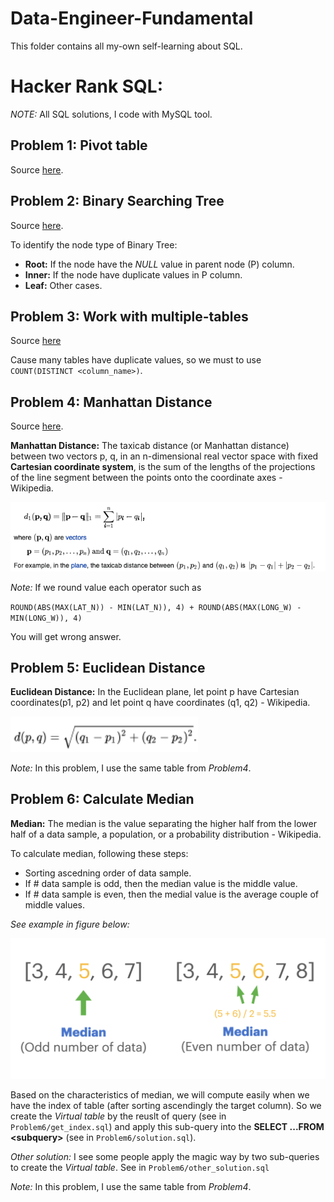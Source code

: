 # Data-Engineer-Fundamental
This folder contains all my-own self-learning about SQL.

# Hacker Rank SQL:
*NOTE:* All SQL solutions, I code with MySQL tool.
## Problem 1: Pivot table
Source [here](https://www.hackerrank.com/challenges/occupations/problem).

## Problem 2: Binary Searching Tree
Source [here](https://www.hackerrank.com/challenges/binary-search-tree-1/problem).

To identify the node type of Binary Tree:
+ **Root:** If the node have the *NULL* value in parent node (P) column.
+ **Inner:** If the node have duplicate values in P column.
+ **Leaf:** Other cases.

## Problem 3: Work with multiple-tables
Source [here](https://www.hackerrank.com/challenges/the-company/problem)

Cause many tables have duplicate values, so we must to use `COUNT(DISTINCT <column_name>)`.

## Problem 4: Manhattan Distance
Source [here](https://www.hackerrank.com/challenges/weather-observation-station-18/problem).

**Manhattan Distance:** The taxicab distance (or Manhattan distance) between two vectors p, q, in an n-dimensional real vector space with fixed **Cartesian coordinate system**, is the sum of the lengths of the projections of the line segment between the points onto the coordinate axes - Wikipedia.

![plot](https://github.com/DatacollectorVN/Data-Engineer-Fundamental/blob/master/5.SQL-Fundamental/Self-Learning/HackerRank-SQL/Public-imgs/Manhattan_Distance.png?raw=true)

*Note:* If we round value each operator such as 

`ROUND(ABS(MAX(LAT_N)) - MIN(LAT_N)), 4) + ROUND(ABS(MAX(LONG_W) - MIN(LONG_W)), 4)` 

You will get wrong answer.

## Problem 5: Euclidean Distance
**Euclidean Distance:** In the Euclidean plane, let point p have Cartesian coordinates(p1, p2) and let point q have coordinates (q1, q2) - Wikipedia. 

<img src="https://github.com/DatacollectorVN/Data-Engineer-Fundamental/blob/master/5.SQL-Fundamental/Self-Learning/HackerRank-SQL/Public-imgs/Euclidean_Distance.png?raw=true" alt="drawing" width="300"/>

*Note:* In this problem, I use the same table from *Problem4*.

## Problem 6: Calculate Median
**Median:** The median is the value separating the higher half from the lower half of a data sample, a population, or a probability distribution - Wikipedia. 

To calculate median, following these steps:
+ Sorting ascedning order of data sample.
+ If \# data sample is odd, then the median value is the middle value.
+ If \# data sample is even, then the medial value is the average couple of middle values.

*See example in figure below:*

![plot](https://github.com/DatacollectorVN/Data-Engineer-Fundamental/blob/master/5.SQL-Fundamental/Self-Learning/HackerRank-SQL/Public-imgs/median.png?raw=true)

Based on the characteristics of median, we will compute easily when we have the index of table (after sorting ascendingly the target column). 
So we create the *Virtual table* by the reuslt of query (see in `Problem6/get_index.sql`) and apply this sub-query into the **SELECT ...FROM \<subquery>** (see in `Problem6/solution.sql`).

*Other solution:* I see some people apply the magic way by two sub-queries to create the *Virtual table*. See in `Problem6/other_solution.sql`

*Note:* In this problem, I use the same table from *Problem4*.